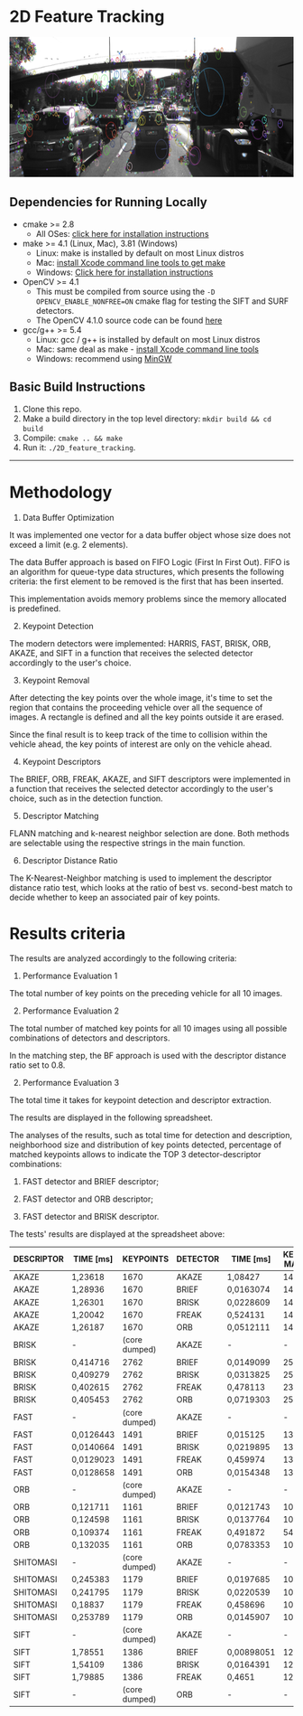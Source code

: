 # 2D Feature Tracking

<img src="images/keypoints.png" width="820" height="248" />

## Dependencies for Running Locally
* cmake >= 2.8
  * All OSes: [click here for installation instructions](https://cmake.org/install/)
* make >= 4.1 (Linux, Mac), 3.81 (Windows)
  * Linux: make is installed by default on most Linux distros
  * Mac: [install Xcode command line tools to get make](https://developer.apple.com/xcode/features/)
  * Windows: [Click here for installation instructions](http://gnuwin32.sourceforge.net/packages/make.htm)
* OpenCV >= 4.1
  * This must be compiled from source using the `-D OPENCV_ENABLE_NONFREE=ON` cmake flag for testing the SIFT and SURF detectors.
  * The OpenCV 4.1.0 source code can be found [here](https://github.com/opencv/opencv/tree/4.1.0)
* gcc/g++ >= 5.4
  * Linux: gcc / g++ is installed by default on most Linux distros
  * Mac: same deal as make - [install Xcode command line tools](https://developer.apple.com/xcode/features/)
  * Windows: recommend using [MinGW](http://www.mingw.org/)

## Basic Build Instructions

1. Clone this repo.
2. Make a build directory in the top level directory: `mkdir build && cd build`
3. Compile: `cmake .. && make`
4. Run it: `./2D_feature_tracking`.

---

# Methodology

1.  Data Buffer Optimization

It was implemented one vector for a data buffer object whose size does not exceed a limit (e.g. 2 elements). 

The data Buffer approach is based on FIFO Logic (First In First Out). FIFO is an algorithm for queue-type data structures, which presents the following criteria: the first element to be removed is the first that has been inserted.

This implementation avoids memory problems since the memory allocated is predefined.

2. Keypoint Detection

The modern detectors were implemented: HARRIS, FAST, BRISK, ORB, AKAZE, and SIFT in a function that receives the selected detector accordingly to the user's choice.

3. Keypoint Removal

After detecting the key points over the whole image, it's time to set the region that contains the proceeding vehicle over all the sequence of images. A rectangle is defined and all the key points outside it are erased.

Since the final result is to keep track of the time to collision within the vehicle ahead, the key points of interest are only on the vehicle ahead.

4. Keypoint Descriptors

The  BRIEF, ORB, FREAK, AKAZE, and SIFT descriptors were implemented in a function that receives the selected detector accordingly to the user's choice, such as in the detection function.

5. Descriptor Matching

FLANN matching and k-nearest neighbor selection are done. Both methods are selectable using the respective strings in the main function.

6. Descriptor Distance Ratio

The K-Nearest-Neighbor matching is used to implement the descriptor distance ratio test, which looks at the ratio of best vs. second-best match to decide whether to keep an associated pair of key points.

# Results criteria

The results are analyzed accordingly to the following criteria:

1. Performance Evaluation 1

The total number of key points on the preceding vehicle for all 10 images.

2. Performance Evaluation 2

The total number of matched key points for all 10 images using all possible combinations of detectors and descriptors. 

In the matching step, the BF approach is used with the descriptor distance ratio set to 0.8.

2. Performance Evaluation 3

The total time it takes for keypoint detection and descriptor extraction.

The results are displayed in the following spreadsheet.

The analyses of the results, such as total time for detection and description, neighborhood size and distribution of key points detected, percentage of matched keypoints allows to indicate the TOP 3 detector-descriptor combinations:

1. FAST detector and BRIEF descriptor;

2. FAST detector and ORB descriptor;

3. FAST detector and BRISK descriptor.

The tests' results are displayed at the spreadsheet above:

| DESCRIPTOR | TIME [ms] | KEYPOINTS     | DETECTOR | TIME [ms]  | KEYPOINT MATCHES | %           | TOTAL TIME [ms] |
|------------|-----------|---------------|----------|------------|------------------|-------------|-----------------|
| AKAZE      | 1,23618   | 1670          | AKAZE    | 1,08427    | 1491             | 0,892814371 | 2,32045         |
| AKAZE      | 1,28936   | 1670          | BRIEF    | 0,0163074  | 1491             | 0,892814371 | 1,30027         |
| AKAZE      | 1,26301   | 1670          | BRISK    | 0,0228609  | 1491             | 0,892814371 | 1,28588         |
| AKAZE      | 1,20042   | 1670          | FREAK    | 0,524131   | 1491             | 0,892814371 | 1,72455         |
| AKAZE      | 1,26187   | 1670          | ORB      | 0,0512111  | 1491             | 0,892814371 | 1,31308         |
| BRISK      | -         | (core dumped) | AKAZE    | -          | -                | -           | -               |
| BRISK      | 0,414716  | 2762          | BRIEF    | 0,0149099  | 2508             | 0,908037654 | 0,429626        |
| BRISK      | 0,409279  | 2762          | BRISK    | 0,0313825  | 2508             | 0,908037654 | 0,440661        |
| BRISK      | 0,402615  | 2762          | FREAK    | 0,478113   | 2326             | 0,842143374 | 0,880727        |
| BRISK      | 0,405453  | 2762          | ORB      | 0,0719303  | 2508             | 0,908037654 | 0,477384        |
| FAST       | -         | (core dumped) | AKAZE    | -          | -                | -           | -               |
| FAST       | 0,0126443 | 1491          | BRIEF    | 0,015125   | 1348             | 0,904091214 | 0,0277693       |
| FAST       | 0,0140664 | 1491          | BRISK    | 0,0219895  | 1348             | 0,904091214 | 0,0360559       |
| FAST       | 0,0129023 | 1491          | FREAK    | 0,459974   | 1348             | 0,904091214 | 0,472876        |
| FAST       | 0,0128658 | 1491          | ORB      | 0,0154348  | 1348             | 0,904091214 | 0,0283006       |
| ORB        | -         | (core dumped) | AKAZE    | -          | -                | -           | -               |
| ORB        | 0,121711  | 1161          | BRIEF    | 0,0121743  | 1033             | 0,889750215 | 0,133885        |
| ORB        | 0,124598  | 1161          | BRISK    | 0,0137764  | 1033             | 0,889750215 | 0,138375        |
| ORB        | 0,109374  | 1161          | FREAK    | 0,491872   | 549              | 0,472868217 | 0,601246        |
| ORB        | 0,132035  | 1161          | ORB      | 0,0783353  | 1033             | 0,889750215 | 0,210371        |
| SHITOMASI  | -         | (core dumped) | AKAZE    | -          | -                | -           | -               |
| SHITOMASI  | 0,245383  | 1179          | BRIEF    | 0,0197685  | 1067             | 0,905004241 | 0,265151        |
| SHITOMASI  | 0,241795  | 1179          | BRISK    | 0,0220539  | 1067             | 0,905004241 | 0,263848        |
| SHITOMASI  | 0,18837   | 1179          | FREAK    | 0,458696   | 1067             | 0,905004241 | 0,647066        |
| SHITOMASI  | 0,253789  | 1179          | ORB      | 0,0145907  | 1067             | 0,905004241 | 0,268379        |
| SIFT       | -         | (core dumped) | AKAZE    | -          | -                | -           | -               |
| SIFT       | 1,78551   | 1386          | BRIEF    | 0,00898051 | 1249             | 0,901154401 | 1,79449         |
| SIFT       | 1,54109   | 1386          | BRISK    | 0,0164391  | 1248             | 0,9004329   | 1,55753         |
| SIFT       | 1,79885   | 1386          | FREAK    | 0,4651     | 1239             | 0,893939394 | 2,26395         |
| SIFT       | -         | (core dumped) | ORB      | -          | -                | -           | -               |
